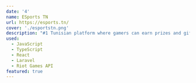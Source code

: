 ```yaml
---
date: '4'
name: ESports TN
url: https://esports.tn/
cover: './esportstn.png'
description: "#1 Tunisian platform where gamers can earn prizes and gifts by playing their favorite games."
used:
  - JavaScript
  - TypeScript
  - React
  - Laravel
  - Riot Games API
featured: true
---
```


